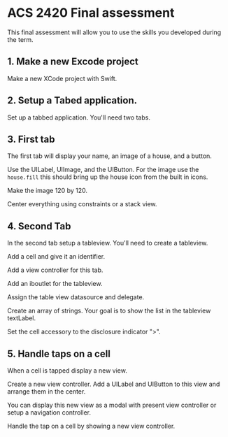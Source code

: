 # ACS 2420 Final assessment

This final assessment will allow you to use the skills you developed during the term. 

## 1. Make a new Excode project 

Make a new XCode project with Swift. 

## 2. Setup a Tabed application. 

Set up a tabbed application. You'll need two tabs. 

## 3. First tab

The first tab will display your name, an image of a house, and a button. 

Use the UILabel, UIImage, and the UIButton. For the image use the `house.fill` this should bring up the house icon from the built in icons. 

Make the image 120 by 120. 

Center everything using constraints or a stack view. 

## 4. Second Tab

In the second tab setup a tableview. You'll need to create a tableview. 

Add a cell and give it an identifier. 

Add a view controller for this tab. 

Add an iboutlet for the tableview. 

Assign the table view datasource and delegate. 

Create an array of strings. Your goal is to show the list in the tableview textLabel. 

Set the cell accessory to the disclosure indicator ">".

## 5. Handle taps on a cell

When a cell is tapped display a new view. 

Create a new view controller. Add a UILabel and UIButton to this view and arrange them in the center. 

You can display this new view as a modal with present view controller or setup a navigation controller. 

Handle the tap on a cell by showing a new view controller. 

